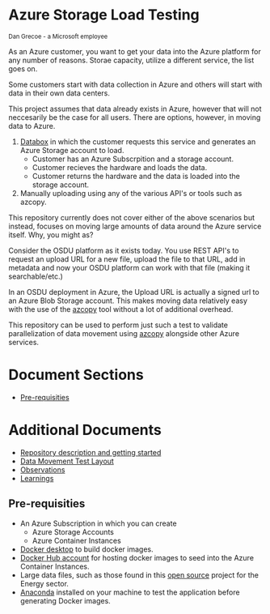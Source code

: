 # Azure Storage Load Testing
<sub>Dan Grecoe - a Microsoft employee</sub>

As an Azure customer, you want to get your data into the Azure platform for any number of reasons. Storae capacity, utilize a different service, the list goes on. 

Some customers start with data collection in Azure and others will start with data in their own data centers. 

This project assumes that data already exists in Azure, however that will not neccesarily be the case for all users. There are options, however, in moving data to Azure. 

1. [Databox](https://azure.microsoft.com/en-us/services/databox/) in which the customer requests this service and generates an Azure Storage account to load.
    - Customer has an Azure Subscrpition and a storage account.
    - Customer recieves the hardware and loads the data.
    - Customer returns the hardware and the data is loaded into the storage account. 
2. Manually uploading using any of the various API's or tools such as azcopy. 

This repository currently does not cover either of the above scenarios but instead, focuses on moving large amounts of data around the Azure service itself. Why, you might as? 

Consider the OSDU platform as it exists today. You use REST API's to request an upload URL for a new file, upload the file to that URL, add in metadata and now your OSDU platform can work with that file (making it searchable/etc.)

In an OSDU deployment in Azure, the Upload URL is actually a signed url to an Azure Blob Storage account. This makes moving data relatively easy with the use of the [azcopy](https://docs.microsoft.com/en-us/azure/storage/common/storage-use-azcopy-v10) tool without a lot of additional overhead.  

This repository can be used to perform just such a test to validate parallelization of data movement using [azcopy](https://docs.microsoft.com/en-us/azure/storage/common/storage-use-azcopy-v10) alongside other Azure services. 


# Document Sections

- [Pre-requisities](#pre-requisities)

# Additional Documents

- [Repository description and getting started](/docs/repo_layout.md)
- [Data Movement Test Layout](/docs/data_movement.md)
- [Observations](./docs/observations.md)
- [Learnings](./docs/knowledge.md)

## Pre-requisities

- An Azure Subscription in which you can create
    - Azure Storage Accounts
    - Azure Container Instances
- [Docker desktop](https://www.docker.com/products/docker-desktop/) to build docker images.
- [Docker Hub account](https://hub.docker.com/) for hosting docker images to seed into the Azure Container Instances.
- Large data files, such as those found in this [open source](https://wiki.seg.org/wiki/Open_data#Poseidon_3D_seismic.2C_Australia) project for the Energy sector. 
- [Anaconda](https://www.anaconda.com/python-r-distribution?utm_campaign=python&utm_medium=online-advertising&utm_source=google&utm_content=anaconda-download&gclid=CjwKCAjwy_aUBhACEiwA2IHHQE2fomeTLs5b4APwKO5zZ3rCmvQbRE6fE9uagS6e2BX5aDcBDHJ2sBoCqZkQAvD_BwE) installed on your machine to test the application before generating Docker images.


